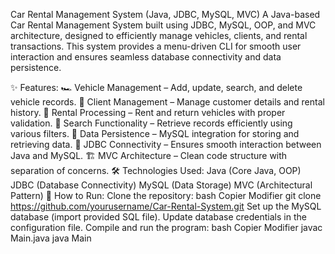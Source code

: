 Car Rental Management System (Java, JDBC, MySQL, MVC)
A Java-based Car Rental Management System built using JDBC, MySQL, OOP, and MVC architecture, designed to efficiently manage vehicles, clients, and rental transactions. This system provides a menu-driven CLI for smooth user interaction and ensures seamless database connectivity and data persistence.

✨ Features:
🏎️ Vehicle Management – Add, update, search, and delete vehicle records.
👤 Client Management – Manage customer details and rental history.
📑 Rental Processing – Rent and return vehicles with proper validation.
🔎 Search Functionality – Retrieve records efficiently using various filters.
🔄 Data Persistence – MySQL integration for storing and retrieving data.
🔗 JDBC Connectivity – Ensures smooth interaction between Java and MySQL.
🏗 MVC Architecture – Clean code structure with separation of concerns.
🛠 Technologies Used:
Java (Core Java, OOP)
JDBC (Database Connectivity)
MySQL (Data Storage)
MVC (Architectural Pattern)
📌 How to Run:
Clone the repository:
bash
Copier
Modifier
git clone https://github.com/yourusername/Car-Rental-System.git
Set up the MySQL database (import provided SQL file).
Update database credentials in the configuration file.
Compile and run the program:
bash
Copier
Modifier
javac Main.java
java Main
